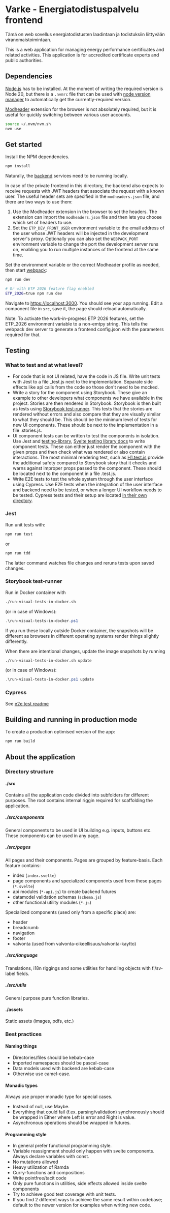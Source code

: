 # Varke - Energiatodistuspalvelu frontend

Tämä on web sovellus energiatodistusten laadintaan
ja todistuksiin liittyvään viranomaistoimintaan.

This is a web application for managing energy performance certificates and related activities.
This application is for accredited certificate experts and public authorities.

## Dependencies

[Node.js](https://nodejs.org) has to be installed. At the moment of writing the required version is Node 20, but there
is a `.nvmrc` file that can be used with [node version manager](https://github.com/nvm-sh/nvm) to automatically
get the currently-required version.

[Modheader](https://modheader.com/) extension for the browser is not absolutely required, but it is
useful for quickly switching between various user accounts.


```bash
source ~/.nvm/nvm.sh
nvm use
```

## Get started

Install the NPM dependencies.

```bash
npm install
```

Naturally, the [backend](../etp-core) services need to be running locally.

In case of the private frontend in this directory, the backend also expects to receive requests
with JWT headers that associate the request with a known user. The useful header sets are specified
in the `modheaders.json` file, and there are two ways to use them:

1) Use the Modheader extension in the browser to set the headers. The extension can import the
   `modheaders.json` file and then lets you choose which set of headers to use.
2) Set the `ETP_DEV_FRONT_USER` environment variable to the email address of the user
   whose JWT headers will be injected in the development server's proxy. Optionally you can also set
   the `WEBPACK_PORT` environment variable to change the port the development server runs on,
   enabling you to run multiple instances of the frontend at the same time.

Set the environment variable or the correct Modheader profile as needed, then start  [webpack](https://webpack.js.org):

```bash
npm run dev

# Or with ETP 2026 feature flag enabled
ETP_2026=true npm run dev
```

Navigate to [https://localhost:3000](https://localhost:3000). You should see your app running. Edit a component file
in `src`, save it, the page should reload automatically.

Note: To activate the work-in-progress ETP 2026 features, set the ETP_2026 environment variable to
a non-emtpy string. This tells the webpack dev server to generate a frontend config.json with
the parameters required for that.

## Testing

### What to test and at what level?

* For code that is not UI related, have the code in JS file. Write unit tests with Jest to a file <filename>_test.js
  next to the implementation.
  Separate side effects like api calls from the code so those don't need to be mocked.
* Write a story for the component using Storybook. These give an example to other developers what components we have
  available in the project. Stories are then rendered in Storybook. Storybook is then built as tests
  using [Storybook test-runner](https://github.com/storybookjs/test-runner). This tests that the stories are rendered
  without errors and also compare that they are visually similar to what they should be. This should be the minimum
  level of tests for new UI components. These should be next to the implementation in a file <Component name>
  .stories.js.
* UI component tests can be written to test the components in isolation. Use Jest
  and [testing-library](https://testing-library.com/docs/), [Svelte testing library docs](https://testing-library.com/docs/svelte-testing-library/intro)
  to write component tests. These can either just render the component with the given props and then check what was
  rendered or also contain interactions. The most minimal rendering test, such
  as [H1.test.js](src/components/H/H1.test.js) provide the additional safety compared to Storybook story that it
  checks and warns against improper props passed to the component. These should be located next to the component in a
  file <Component name>.test.js.
* Write E2E tests to test the whole system through the user interface using Cypress. Use E2E tests when the integration
  of the user interface and backend need to be tested, or when a longer UI workflow needs to be tested. Cypress tests
  and their setup are located [in their own directory](../e2e-tests/cypress).

### Jest

Run unit tests with:

```bash
npm run test
```

or

```bash
npm run tdd
```

The latter command watches file changes and reruns tests upon saved changes.

### Storybook test-runner

Run in Docker container with

```bash
./run-visual-tests-in-docker.sh
```
(or in case of Windows):
```powershell
.\run-visual-tests-in-docker.ps1
```

If you run these locally outside Docker container, the snapshots will be different as browsers in different operating
systems render things slightly differently.

When there are intentional changes, update the image snapshots by running
```bash
./run-visual-tests-in-docker.sh update
```
(or in case of Windows):
```powershell
.\run-visual-tests-in-docker.ps1 update
```

### Cypress

See [e2e test readme](../e2e-tests/cypress/README.md)

## Building and running in production mode

To create a production optimised version of the app:

```bash
npm run build
```

## About the application

### Directory structure

#### ./src

Contains all the application code divided into subfolders for different purposes. The root contains internal riggin
required for scaffolding the application.

##### ./src/components

General components to be used in UI building e.g. inputs, buttons etc.
These components can be used in any page.

##### ./src/pages

All pages and their components. Pages are grouped by feature-basis.
Each feature contains:

* index (`index.svelte`)
* page components and specialized components used from these pages (`*.svelte`)
* api modules (`*-api.js`) to create backend futures
* datamodel validation schemas (`schema.js`)
* other functional utility modules (`*.js`)

Specialized components (used only from a specific place) are:

* header
* breadcrumb
* navigation
* footer
* valvonta (used from valvonta-oikeellisuus/valvonta-kaytto)

##### ./src/language

Translations, i18n riggings and some utilities for handling objects with fi/sv-label fields.

##### ./src/utils

General purpose pure function libraries.

#### ./assets

Static assets (images, pdfs, etc.)

### Best practices

#### Naming things

- Directories/files should be kebab-case
- Imported namespaces should be pascal-case
- Data models used with backend are kebab-case
- Otherwise use camel-case.

#### Monadic types

Always use proper monadic type for special cases.

- Instead of null, use Maybe.
- Everything that could fail (f.ex. parsing/validation) synchronously should be wrapped in Either where Left is error
  and Right is value.
- Asynchronous operations should be wrapped in futures.

#### Programming style

- In general prefer functional programming style.
- Variable reassignment should only happen with svelte components. Always declare variables with const.
- No mutations allowed
- Heavy utilization of Ramda
- Curry-functions and compositions
- Write pointfree/tacit code
- Only pure functions in utilities, side effects allowed inside svelte components
- Try to achieve good test coverage with unit tests.
- If you find 2 different ways to achieve the same result within codebase; default to the newer version for examples
  when writing new code.
